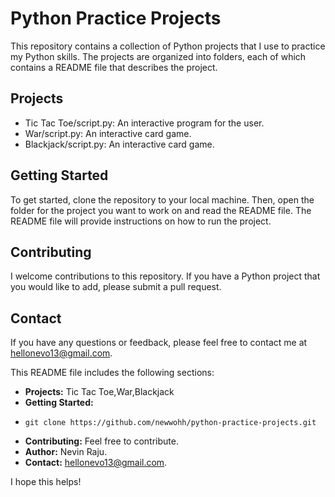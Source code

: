 # Python Practice Projects

This repository contains a collection of Python projects that I use to practice my Python skills. The projects are organized into folders, each of which contains a README file that describes the project.

## Projects

* Tic Tac Toe/script.py: An interactive program for the user.
* War/script.py: An interactive card game.
* Blackjack/script.py: An interactive card game.

## Getting Started

To get started, clone the repository to your local machine. Then, open the folder for the project you want to work on and read the README file. The README file will provide instructions on how to run the project.

## Contributing

I welcome contributions to this repository. If you have a Python project that you would like to add, please submit a pull request.

## Contact

If you have any questions or feedback, please feel free to contact me at hellonevo13@gmail.com.


This README file includes the following sections:

* **Projects:** 
 Tic Tac Toe,War,Blackjack
* **Getting Started:**
*     git clone https://github.com/newwohh/python-practice-projects.git
* **Contributing:**
 Feel free to contribute.
* **Author:**
 Nevin Raju.
* **Contact:**
 hellonevo13@gmail.com.

I hope this helps!

